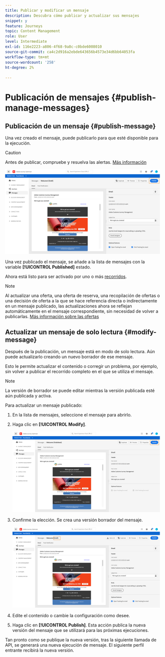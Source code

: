 ```yaml
---
title: Publicar y modificar un mensaje
description: Descubra cómo publicar y actualizar sus mensajes
snippet: y
feature: Journeys
topic: Content Management
role: User
level: Intermediate
exl-id: 116e2223-a806-4f68-9a8c-c0bde6008010
source-git-commit: ca4c2d916a2ebde643656b4573e34d6bb64053fa
workflow-type: tm+mt
source-wordcount: '258'
ht-degree: 2%

---
```


# Publicación de mensajes {#publish-manage-messages}

## Publicación de un mensaje {#publish-message}

Una vez creado el mensaje, puede publicarlo para que esté disponible para la ejecución.

>[!CAUTION]
>
>Antes de publicar, compruebe y resuelva las alertas. [Más información](alerts.md)

![](assets/publish-message.png)

Una vez publicado el mensaje, se añade a la lista de mensajes con la variable **[!UICONTROL Published]** estado.

Ahora está listo para ser activado por uno o más [recorridos](building-journeys/journey.md).

>[!NOTE]
>
>Al actualizar una oferta, una oferta de reserva, una recopilación de ofertas o una decisión de oferta a la que se hace referencia directa o indirectamente en un mensaje publicado, las actualizaciones ahora se reflejan automáticamente en el mensaje correspondiente, sin necesidad de volver a publicarlas. [Más información sobre las ofertas](offers/get-started/starting-offer-decisioning.md)

## Actualizar un mensaje de solo lectura {#modify-message}

Después de la publicación, un mensaje está en modo de solo lectura. Aún puede actualizarlo creando un nuevo borrador de ese mensaje.

Esto le permite actualizar el contenido o corregir un problema, por ejemplo, sin volver a publicar el recorrido completo en el que se utiliza el mensaje.

>[!NOTE]
>
>La versión de borrador se puede editar mientras la versión publicada esté aún publicada y activa.

Para actualizar un mensaje publicado:

1. En la lista de mensajes, seleccione el mensaje para abrirlo.

1. Haga clic en **[!UICONTROL Modify]**.

   ![](assets/message-modify.png)

1. Confirme la elección. Se crea una versión borrador del mensaje.

   ![](assets/message-modify-v2.png)

1. Edite el contenido o cambie la configuración como desee.
1. Haga clic en **[!UICONTROL Publish]**. Esta acción publica la nueva versión del mensaje que se utilizará para las próximas ejecuciones.

Tan pronto como se publique la nueva versión, tras la siguiente llamada de API, se generará una nueva ejecución de mensaje. El siguiente perfil entrante recibirá la nueva versión.

<!--For batch messages, the audience/segment being processed in the previous execution will not be affected by the new version. Only the next incoming API call with an audience/segment will generate a new message execution with the new version. -->
